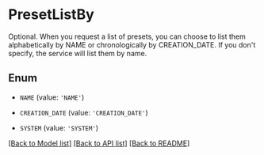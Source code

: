 # PresetListBy

Optional. When you request a list of presets, you can choose to list them alphabetically by NAME or chronologically by CREATION_DATE. If you don't specify, the service will list them by name.

## Enum

* `NAME` (value: `'NAME'`)

* `CREATION_DATE` (value: `'CREATION_DATE'`)

* `SYSTEM` (value: `'SYSTEM'`)

[[Back to Model list]](../README.md#documentation-for-models) [[Back to API list]](../README.md#documentation-for-api-endpoints) [[Back to README]](../README.md)


